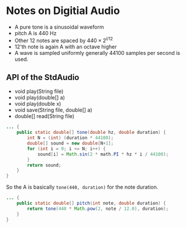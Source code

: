 # Notes on Digitial Audio

- A pure tone is a sinusoidal waveform
- pitch A is 440 Hz 
- Other 12 notes are spaced by $440 \times 2^{i/12}$
- 12'th note is again A with an octave higher
- A wave is sampled uniformly generally 44100 samples per second is used.

## API of the StdAudio

* void play(String file)
* void play(double[] a)
* void play(double x) 
* void save(String file, double[] a)
* double[] read(String file)

```java
... {
    public static double[] tone(double hz, double duration) {
        int N = (int) (duration * 44100);
        double[] sound = new double[N+1];
        for (int i = 0; i <= N; i++) {
            sound[i] = Math.sin(2 * math.PI * hz * i / 44100);
        }
        return sound;
    }
}
```

So the A is basically `tone(440, duration)` for the note duration.

```java
... {
    public static double[] pitch(int note, double duration) {
        return tone(440 * Math.pow(2, note / 12.0), duration);
    }
}
```


